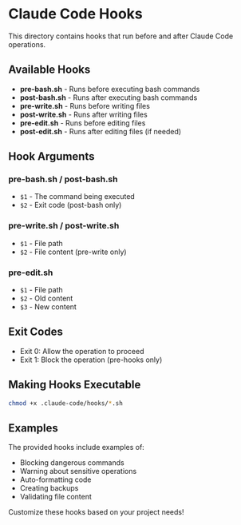 # Claude Code Hooks

This directory contains hooks that run before and after Claude Code operations.

## Available Hooks

- **pre-bash.sh** - Runs before executing bash commands
- **post-bash.sh** - Runs after executing bash commands
- **pre-write.sh** - Runs before writing files
- **post-write.sh** - Runs after writing files
- **pre-edit.sh** - Runs before editing files
- **post-edit.sh** - Runs after editing files (if needed)

## Hook Arguments

### pre-bash.sh / post-bash.sh
- `$1` - The command being executed
- `$2` - Exit code (post-bash only)

### pre-write.sh / post-write.sh
- `$1` - File path
- `$2` - File content (pre-write only)

### pre-edit.sh
- `$1` - File path
- `$2` - Old content
- `$3` - New content

## Exit Codes

- Exit 0: Allow the operation to proceed
- Exit 1: Block the operation (pre-hooks only)

## Making Hooks Executable

```bash
chmod +x .claude-code/hooks/*.sh
```

## Examples

The provided hooks include examples of:
- Blocking dangerous commands
- Warning about sensitive operations
- Auto-formatting code
- Creating backups
- Validating file content

Customize these hooks based on your project needs!